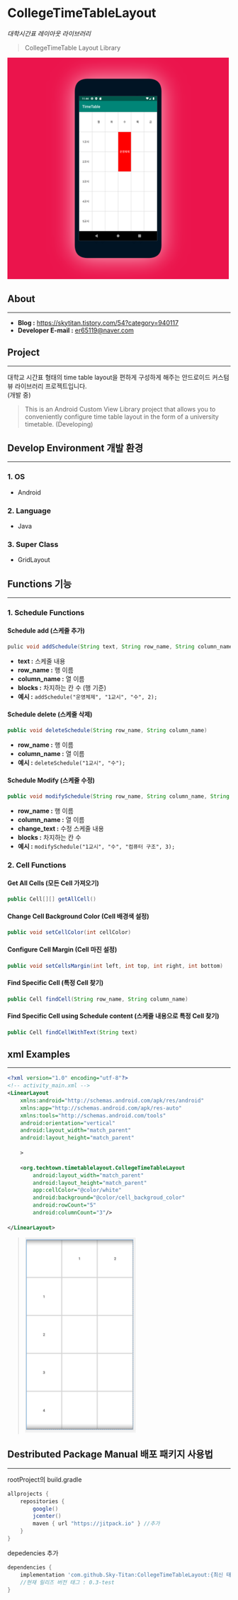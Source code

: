 # CollegeTimeTableLayout
*대학시간표 레이아웃 라이브러리*
> CollegeTimeTable Layout Library

<img src=./img/1_mockup.png width="500">

## About
------------------
- **Blog :** https://skytitan.tistory.com/54?category=940117
- **Developer E-mail :** er65119@naver.com


## Project 
--------------------
대학교 시간표 형태의 time table layout을 편하게 구성하게 해주는 안드로이드 커스텀 뷰 라이브러리 프로젝트입니다.  
(개발 중)  

> This is an Android Custom View Library project that allows you to conveniently configure time table layout in the form of a university timetable.
(Developing)

## Develop Environment 개발 환경
--------------------
### 1. OS
- Android  

### 2. Language
- Java  

### 3. Super Class
  - GridLayout

  
## Functions 기능
--------------------
### 1. Schedule Functions
#### Schedule add (스케줄 추가)  
  ```java
  pulic void addSchedule(String text, String row_name, String column_name, int blocks)
  ```
- **text :** 스케줄 내용
- **row_name :** 행 이름
- **column_name :** 열 이름
- **blocks :** 차지하는 칸 수 (행 기준)
- **예시 :** `addSchedule("운영체제", "1교시", "수", 2);`
#### Schedule delete (스케줄 삭제)  
```java
public void deleteSchedule(String row_name, String column_name)
```
- **row_name :** 행 이름
- **column_name :** 열 이름
- **예시 :** `deleteSchedule("1교시", "수");`
#### Schedule Modify (스케줄 수정)
```java
public void modifySchedule(String row_name, String column_name, String change_text, int blocks)
```
- **row_name :** 행 이름
- **column_name :** 열 이름
- **change_text :** 수정 스케줄 내용
- **blocks :** 차지하는 칸 수
- **예시 :** `modifySchedule("1교시", "수", "컴퓨터 구조", 3);`
        
### 2. Cell Functions
#### Get All Cells (모든 Cell 가져오기)
```java
public Cell[][] getAllCell()
```
#### Change Cell Background Color (Cell 배경색 설정)
```java 
public void setCellColor(int cellColor)
```
#### Configure Cell Margin (Cell 마진 설정)
```java
public void setCellsMargin(int left, int top, int right, int bottom)
```
#### Find Specific Cell (특정 Cell 찾기)
```java
public Cell findCell(String row_name, String column_name)
```
#### Find Specific Cell using Schedule content (스케줄 내용으로 특정 Cell 찾기)
```java
public Cell findCellWithText(String text)
```


## xml Examples
--------------
>
```xml
<?xml version="1.0" encoding="utf-8"?>
<!-- activity_main.xml -->
<LinearLayout
    xmlns:android="http://schemas.android.com/apk/res/android"
    xmlns:app="http://schemas.android.com/apk/res-auto"
    xmlns:tools="http://schemas.android.com/tools"
    android:orientation="vertical"
    android:layout_width="match_parent"
    android:layout_height="match_parent"

    >

    <org.techtown.timetablelayout.CollegeTimeTableLayout
        android:layout_width="match_parent"
        android:layout_height="match_parent"
        app:cellColor="@color/white"
        android:background="@color/cell_backgroud_color"
        android:rowCount="5"
        android:columnCount="3"/>

</LinearLayout>
```
> <img src=./img/screenshot_2.png width="250">


## Destributed Package Manual 배포 패키지 사용법
---------------
rootProject의 build.gradle
```gradle
allprojects {
    repositories {
        google()
        jcenter()
        maven { url "https://jitpack.io" } //추가
    }
}
```
depedencies 추가
```gradle
dependencies {
    implementation 'com.github.Sky-Titan:CollegeTimeTableLayout:{최신 태그 버전}' 
    //현재 릴리즈 버전 태그 : 0.3-test
}
```
